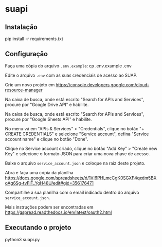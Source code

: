 # suapi

## Instalação
pip install -r requirements.txt

## Configuração
Faça uma cópia do arquivo `.env.example`:
cp .env.example .env

Edite o arquivo `.env` com as suas credenciais de acesso ao SUAP.

Crie um novo projeto em https://console.developers.google.com/cloud-resource-manager

Na caixa de busca, onde está escrito "Search for APIs and Services", procure por "Google Drive API" e habilite.

Na caixa de busca, onde está escrito "Search for APIs and Services", procure por "Google Sheets API" e habilite.

No menu vá em "APIs & Services" > "Credentials", clique no botão "+ CREATE CREDENTIALS" e selecione "Service account", defina "Service account name" e clique no botão "Done".

Clique no Service account criado, clique no botão "Add Key" > "Create new Key" e selecione o formato JSON para criar uma nova chave de acesso.

Baixe o arquivo `service_account.json` e coloque na raiz deste projeto.

Abra e faça uma cópia da planilha https://docs.google.com/spreadsheets/d/1VI6PHLmcCgK0SGXF4qxdm5BXoAg6Sg-tvFlF_YgH48U/edit#gid=356176471

Compartilhe a sua planilha com o email indicado dentro do arquivo `service_account.json`.

Mais instruções podem ser encontradas em https://gspread.readthedocs.io/en/latest/oauth2.html


## Executando o projeto
python3 suapi.py
